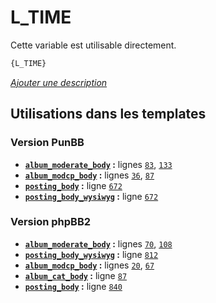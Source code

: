 # L_TIME


Cette variable est utilisable directement.

```html
{L_TIME}
```

[*Ajouter une description*](https://fa-tvars.appspot.com/var/L_TIME)

## Utilisations dans les templates

### Version PunBB
* __[`album_moderate_body`](../tpl/var/punbb/album_moderate_body.md#readme) :__ lignes [`83`](../tpl/src/punbb/album_moderate_body.tpl#L83), [`133`](../tpl/src/punbb/album_moderate_body.tpl#L133)
* __[`album_modcp_body`](../tpl/var/punbb/album_modcp_body.md#readme) :__ lignes [`36`](../tpl/src/punbb/album_modcp_body.tpl#L36), [`87`](../tpl/src/punbb/album_modcp_body.tpl#L87)
* __[`posting_body`](../tpl/var/punbb/posting_body.md#readme) :__ ligne [`672`](../tpl/src/punbb/posting_body.tpl#L672)
* __[`posting_body_wysiwyg`](../tpl/var/punbb/posting_body_wysiwyg.md#readme) :__ ligne [`672`](../tpl/src/punbb/posting_body_wysiwyg.tpl#L672)

### Version phpBB2
* __[`album_moderate_body`](../tpl/var/subsilver/album_moderate_body.md#readme) :__ lignes [`70`](../tpl/src/subsilver/album_moderate_body.tpl#L70), [`108`](../tpl/src/subsilver/album_moderate_body.tpl#L108)
* __[`posting_body_wysiwyg`](../tpl/var/subsilver/posting_body_wysiwyg.md#readme) :__ ligne [`812`](../tpl/src/subsilver/posting_body_wysiwyg.tpl#L812)
* __[`album_modcp_body`](../tpl/var/subsilver/album_modcp_body.md#readme) :__ lignes [`20`](../tpl/src/subsilver/album_modcp_body.tpl#L20), [`67`](../tpl/src/subsilver/album_modcp_body.tpl#L67)
* __[`album_cat_body`](../tpl/var/subsilver/album_cat_body.md#readme) :__ ligne [`87`](../tpl/src/subsilver/album_cat_body.tpl#L87)
* __[`posting_body`](../tpl/var/subsilver/posting_body.md#readme) :__ ligne [`840`](../tpl/src/subsilver/posting_body.tpl#L840)